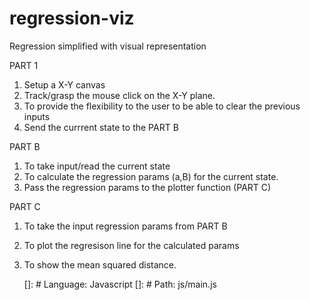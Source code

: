 # regression-viz
Regression simplified with visual representation

PART 1 
1. Setup a X-Y canvas
2. Track/grasp the mouse click on the X-Y plane.
3. To provide the flexibility to the user to be able to clear the previous inputs
4. Send the currrent state to the PART B

PART B
1. To take input/read the current state
2. To calculate the regression params (a,B) for the current state.
3. Pass the regression params to the plotter function (PART C)

PART C
1. To take the input regression params from PART B 
2. To plot the regresison line for the calculated params
3. To show the mean squared distance.
    
    []: # Language: Javascript
    []: # Path: js/main.js
